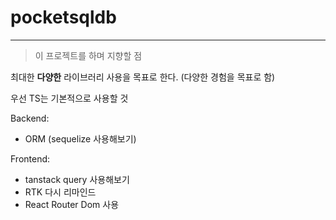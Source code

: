# pocketsqldb

---

> 이 프로젝트를 하며 지향할 점

최대한 **다양한** 라이브러리 사용을 목표로 한다. (다양한 경험을 목표로 함)

우선 TS는 기본적으로 사용할 것

Backend:

- ORM (sequelize 사용해보기)

Frontend:

- tanstack query 사용해보기
- RTK 다시 리마인드
- React Router Dom 사용
